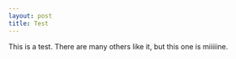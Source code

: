 ```yaml
---
layout: post
title: Test
---
```


This is a test. There are many others like it, but this one is miiiiine.
